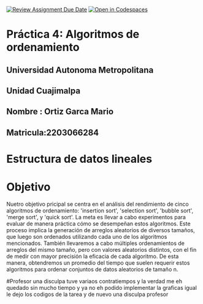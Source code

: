 [![Review Assignment Due Date](https://classroom.github.com/assets/deadline-readme-button-24ddc0f5d75046c5622901739e7c5dd533143b0c8e959d652212380cedb1ea36.svg)](https://classroom.github.com/a/ke8zCzPd)
[![Open in Codespaces](https://classroom.github.com/assets/launch-codespace-7f7980b617ed060a017424585567c406b6ee15c891e84e1186181d67ecf80aa0.svg)](https://classroom.github.com/open-in-codespaces?assignment_repo_id=13610095)
# Práctica 4: Algoritmos de ordenamiento
## Universidad Autonoma Metropolitana 
## Unidad Cuajimalpa 
## Nombre : Ortiz Garca Mario 
## Matricula:2203066284
# Estructura de datos lineales 
# Objetivo 
Nuetro objetivo pricipal se centra en el análisis del rendimiento de cinco algoritmos de ordenamiento: 'insertion sort', 'selection sort', 'bubble sort', 'merge sort', y 'quick sort'. La meta es llevar a cabo experimentos para evaluar de manera práctica cómo se desempeñan estos algoritmos. Este proceso implica la generación de arreglos aleatorios de diversos tamaños, que luego son ordenados utilizando cada uno de los algoritmos mencionados.
También llevaremos a cabo múltiples ordenamientos de arreglos del mismo tamaño, pero con valores aleatorios distintos, con el fin de medir con mayor precisión la eficacia de cada algoritmo. De esta manera, obtendremos un promedio del tiempo que suelen requerir estos algoritmos para ordenar conjuntos de datos aleatorios de tamaño n.


#Profesor una disculpa tuve variaos contratiempos y la verdad  me eh quedado sin mucho tiempo y ya no eh podido implementar la graficas igual le dejo los codigos de la tarea y de nuevo una disculpa profesor 
